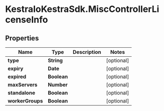 # KestraIoKestraSdk.MiscControllerLicenseInfo

## Properties

Name | Type | Description | Notes
------------ | ------------- | ------------- | -------------
**type** | **String** |  | [optional] 
**expiry** | **Date** |  | [optional] 
**expired** | **Boolean** |  | [optional] 
**maxServers** | **Number** |  | [optional] 
**standalone** | **Boolean** |  | [optional] 
**workerGroups** | **Boolean** |  | [optional] 


